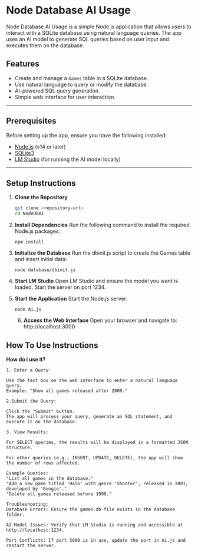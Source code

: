 # Node Database AI Usage

Node Database AI Usage is a simple Node.js application that allows users to interact with a SQLite database using natural language queries. The app uses an AI model to generate SQL queries based on user input and executes them on the database.

## Features
- Create and manage a `Games` table in a SQLite database.
- Use natural language to query or modify the database.
- AI-powered SQL query generation.
- Simple web interface for user interaction.

---

## Prerequisites
Before setting up the app, ensure you have the following installed:
- [Node.js](https://nodejs.org/) (v14 or later)
- [SQLite3](https://www.sqlite.org/)
- [LM Studio](https://lmstudio.ai/) (for running the AI model locally)

---

## Setup Instructions

1. **Clone the Repository**
   ```bash
   git clone <repository-url>
   cd NodeDBAI
   ```

   
2. **Install Dependencies**
   Run the following command to install the required Node.js packages:
   ```
   npm install
   ```


3. **Initialize the Database**
   Run the dbinit.js script to create the Games table and insert initial data:
   ```
   node database/dbinit.js
   ```


4. **Start LM Studio**
   Open LM Studio and ensure the model you want is loaded.
   Start the server on port 1234.
   
5. **Start the Application**
   Start the Node.js server:
    ```
   node Ai.js
   ```


   6. **Access the Web Interface**
    Open your browser and navigate to:
    http://localhost:3000
   


## How To Use Instructions
**How do i use it?**
```
1. Enter a Query:

Use the text box on the web interface to enter a natural language query.
Example: "Show all games released after 2000."

2.Submit the Query:

Click the "Submit" button.
The app will process your query, generate an SQL statement, and execute it on the database.

3. View Results:

For SELECT queries, the results will be displayed in a formatted JSON structure.

For other queries (e.g., INSERT, UPDATE, DELETE), the app will show the number of rows affected.

Example Queries:
"List all games in the database."
"Add a new game titled 'Halo' with genre 'Shooter', released in 2001, developed by 'Bungie'."
"Delete all games released before 1990."

Troubleshooting:
Database Errors: Ensure the games.db file exists in the database folder.

AI Model Issues: Verify that LM Studio is running and accessible at http://localhost:1234.

Port Conflicts: If port 3000 is in use, update the port in Ai.js and restart the server.
```
